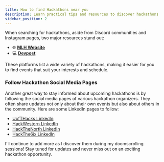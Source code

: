 ```yaml
---
title: How to find Hackathons near you
description: Learn practical tips and resources to discover hackathons happening near you and online, so you can start building, learning, and networking.
sidebar_position: 2
---
```


When searching for hackathons, aside from Discord communities and Instagram pages, two major resources stand out:

- 🌐 **[MLH Website](https://mlh.io/seasons/2025/events)**
- 💻 **[Devpost](https://devpost.com/hackathons)**

These platforms list a wide variety of hackathons, making it easier for you to find events that suit your interests and schedule.

### Follow Hackathon Social Media Pages

Another great way to stay informed about upcoming hackathons is by following the social media pages of various hackathon organizers. They often share updates not only about their own events but also about others in the community. Here are some LinkedIn pages to follow:

- [UofTHacks LinkedIn](https://www.linkedin.com/company/uoftorontohacks/)
- [HackWestern LinkedIn](https://www.linkedin.com/company/hack-western/posts/?feedView=all)
- [HackTheNorth LinkedIn](https://www.linkedin.com/company/hack-the-north/posts/?feedView=all)
- [HackThe6ix LinkedIn](https://www.linkedin.com/company/hackthe6ixofficial/posts/?feedView=all)

I'll continue to add more as I discover them during my doomscrolling sessions! Stay tuned for updates and never miss out on an exciting hackathon opportunity.

